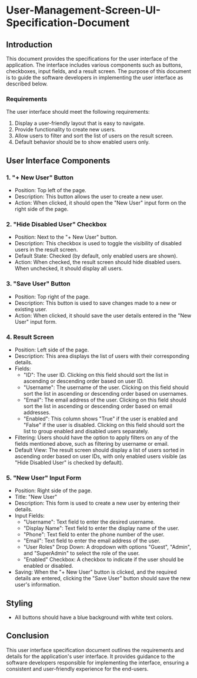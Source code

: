 # User-Management-Screen-UI-Specification-Document

## Introduction

This document provides the specifications for the user interface of the application. The interface includes various components such as buttons, checkboxes, input fields, and a result screen. The purpose of this document is to guide the software developers in implementing the user interface as described below.

### Requirements

The user interface should meet the following requirements:

1.  Display a user-friendly layout that is easy to navigate.
2.  Provide functionality to create new users.
3.  Allow users to filter and sort the list of users on the result screen.
4.  Default behavior should be to show enabled users only.

## User Interface Components

### 1. "+ New User" Button

-   Position: Top left of the page.
-   Description: This button allows the user to create a new user.
-   Action: When clicked, it should open the "New User" input form on the right side of the page.

### 2. "Hide Disabled User" Checkbox

-   Position: Next to the "+ New User" button.
-   Description: This checkbox is used to toggle the visibility of disabled users in the result screen.
-   Default State: Checked (by default, only enabled users are shown).
-   Action: When checked, the result screen should hide disabled users. When unchecked, it should display all users.

### 3. "Save User" Button

-   Position: Top right of the page.
-   Description: This button is used to save changes made to a new or existing user.
-   Action: When clicked, it should save the user details entered in the "New User" input form.

### 4. Result Screen

-   Position: Left side of the page.
-   Description: This area displays the list of users with their corresponding details.
-   Fields:
    -   "ID": The user ID. Clicking on this field should sort the list in ascending or descending order based on user ID.
    -   "Username": The username of the user. Clicking on this field should sort the list in ascending or descending order based on usernames.
    -   "Email": The email address of the user. Clicking on this field should sort the list in ascending or descending order based on email addresses.
    -   "Enabled": This column shows "True" if the user is enabled and "False" if the user is disabled. Clicking on this field should sort the list to group enabled and disabled users separately.
-   Filtering: Users should have the option to apply filters on any of the fields mentioned above, such as filtering by username or email.
-   Default View: The result screen should display a list of users sorted in ascending order based on user IDs, with only enabled users visible (as "Hide Disabled User" is checked by default).

### 5. "New User" Input Form

-   Position: Right side of the page.
-   Title: "New User"
-   Description: This form is used to create a new user by entering their details.
-   Input Fields:
    -   "Username": Text field to enter the desired username.
    -   "Display Name": Text field to enter the display name of the user.
    -   "Phone": Text field to enter the phone number of the user.
    -   "Email": Text field to enter the email address of the user.
    -   "User Roles" Drop Down: A dropdown with options "Guest", "Admin", and "SuperAdmin" to select the role of the user.
    -   "Enabled" Checkbox: A checkbox to indicate if the user should be enabled or disabled.
-   Saving: When the "+ New User" button is clicked, and the required details are entered, clicking the "Save User" button should save the new user's information.

## Styling

-   All buttons should have a blue background with white text colors.

## Conclusion

This user interface specification document outlines the requirements and details for the application's user interface. It provides guidance to the software developers responsible for implementing the interface, ensuring a consistent and user-friendly experience for the end-users.

